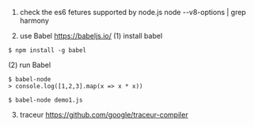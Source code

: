 1. check the es6 fetures supported by node.js
node --v8-options | grep harmony

2. use Babel
https://babeljs.io/
(1) install babel
```
$ npm install -g babel
```
(2) run Babel
```
$ babel-node
> console.log([1,2,3].map(x => x * x))
```
```
$ babel-node demo1.js
```
3. traceur
https://github.com/google/traceur-compiler